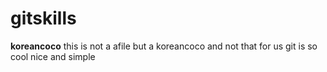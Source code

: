 # gitskills

**koreancoco**
this is  not a afile but a koreancoco and not that for us 
git is so cool nice and simple


